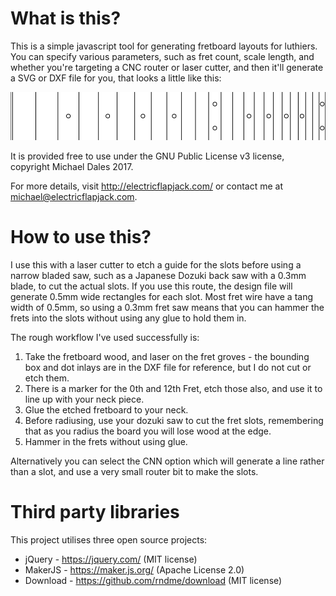 What is this?
=============

This is a simple javascript tool for generating fretboard layouts for luthiers. You can specify various parameters, such as fret count, scale length, and whether you're targeting a CNC router or laser cutter, and then it'll generate a SVG or DXF file for you, that looks a little like this:

![Freboard](fretboard.svg)

It is provided free to use under the GNU Public License v3 license, copyright Michael Dales 2017.

For more details, visit http://electricflapjack.com/ or contact me at michael@electricflapjack.com.

How to use this?
================

I use this with a laser cutter to etch a guide for the slots before using a narrow bladed saw, such as a Japanese Dozuki back saw with a 0.3mm blade, to cut the actual slots. If you use this route, the design file will generate 0.5mm wide rectangles for each slot. Most fret wire have a tang width of 0.5mm, so using a 0.3mm fret saw means that you can hammer the frets into the slots without using any glue to hold them in.

The rough workflow I've used successfully is:

1. Take the fretboard wood, and laser on the fret groves - the bounding box and dot inlays are in the DXF file for reference, but I do not cut or etch them.
1. There is a marker for the 0th and 12th Fret, etch those also, and use it to line up with your neck piece.
1. Glue the etched fretboard to your neck.
1. Before radiusing, use your dozuki saw to cut the fret slots, remembering that as you radius the board you will lose wood at the edge.
1. Hammer in the frets without using glue.


Alternatively you can select the CNN option which will generate a line rather than a slot, and use a very small router bit to make the slots.

Third party libraries
=====================

This project utilises three open source projects:

* jQuery - https://jquery.com/ (MIT license)
* MakerJS - https://maker.js.org/ (Apache License 2.0)
* Download - https://github.com/rndme/download (MIT license)
